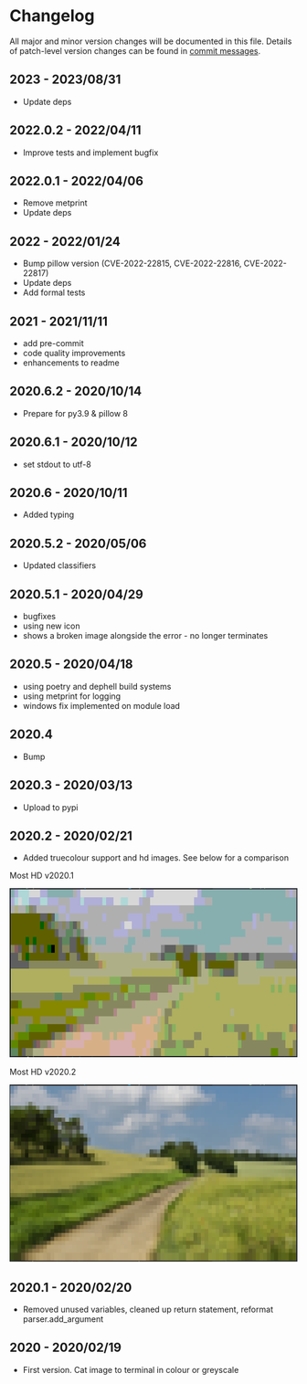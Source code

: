 # Changelog

All major and minor version changes will be documented in this file. Details of
patch-level version changes can be found in [commit messages](../../commits/master).

## 2023 - 2023/08/31

- Update deps

## 2022.0.2 - 2022/04/11

- Improve tests and implement bugfix

## 2022.0.1 - 2022/04/06

- Remove metprint
- Update deps

## 2022 - 2022/01/24

- Bump pillow version (CVE-2022-22815, CVE-2022-22816, CVE-2022-22817)
- Update deps
- Add formal tests

## 2021 - 2021/11/11

- add pre-commit
- code quality improvements
- enhancements to readme

## 2020.6.2 - 2020/10/14

- Prepare for py3.9 & pillow 8

## 2020.6.1 - 2020/10/12

- set stdout to utf-8

## 2020.6 - 2020/10/11

- Added typing

## 2020.5.2 - 2020/05/06

- Updated classifiers

## 2020.5.1 - 2020/04/29

- bugfixes
- using new icon
- shows a broken image alongside the error - no longer terminates

## 2020.5 - 2020/04/18

- using poetry and dephell build systems
- using metprint for logging
- windows fix implemented on module load

## 2020.4

- Bump

## 2020.3 - 2020/03/13

- Upload to pypi

## 2020.2 - 2020/02/21

- Added truecolour support and hd images. See below for a comparison

<div>
<p>Most HD v2020.1</p>
<img src="readme-assets/screenshots/desktop/example-2.png" alt="Screenshot 3" width="600">
<p>Most HD v2020.2</p>
<img src="readme-assets/screenshots/desktop/example-6.png" alt="Screenshot 7" width="600">
</div>

## 2020.1 - 2020/02/20

- Removed unused variables, cleaned up return statement, reformat
parser.add_argument

## 2020 - 2020/02/19

- First version. Cat image to terminal in colour or greyscale
